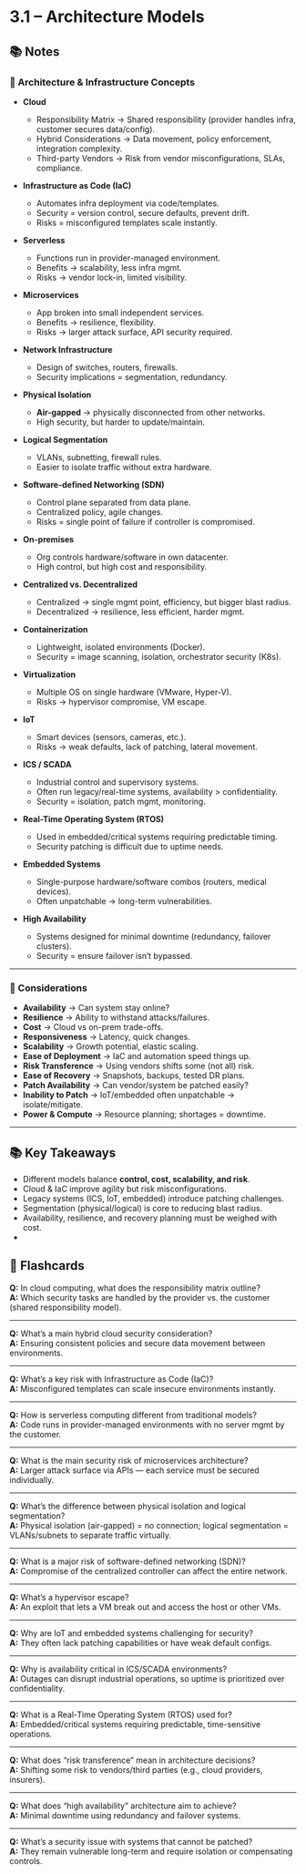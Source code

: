 # 3.1 – Architecture Models

## 📚 Notes

### 🔹 Architecture & Infrastructure Concepts
- **Cloud**
  - Responsibility Matrix → Shared responsibility (provider handles infra, customer secures data/config).
  - Hybrid Considerations → Data movement, policy enforcement, integration complexity.
  - Third-party Vendors → Risk from vendor misconfigurations, SLAs, compliance.

- **Infrastructure as Code (IaC)**
  - Automates infra deployment via code/templates.
  - Security = version control, secure defaults, prevent drift.
  - Risks = misconfigured templates scale instantly.

- **Serverless**
  - Functions run in provider-managed environment.
  - Benefits → scalability, less infra mgmt.
  - Risks → vendor lock-in, limited visibility.

- **Microservices**
  - App broken into small independent services.
  - Benefits → resilience, flexibility.
  - Risks → larger attack surface, API security required.

- **Network Infrastructure**
  - Design of switches, routers, firewalls.
  - Security implications = segmentation, redundancy.

- **Physical Isolation**
  - **Air-gapped** → physically disconnected from other networks.
  - High security, but harder to update/maintain.

- **Logical Segmentation**
  - VLANs, subnetting, firewall rules.
  - Easier to isolate traffic without extra hardware.

- **Software-defined Networking (SDN)**
  - Control plane separated from data plane.
  - Centralized policy, agile changes.
  - Risks = single point of failure if controller is compromised.

- **On-premises**
  - Org controls hardware/software in own datacenter.
  - High control, but high cost and responsibility.

- **Centralized vs. Decentralized**
  - Centralized → single mgmt point, efficiency, but bigger blast radius.
  - Decentralized → resilience, less efficient, harder mgmt.

- **Containerization**
  - Lightweight, isolated environments (Docker).
  - Security = image scanning, isolation, orchestrator security (K8s).

- **Virtualization**
  - Multiple OS on single hardware (VMware, Hyper-V).
  - Risks → hypervisor compromise, VM escape.

- **IoT**
  - Smart devices (sensors, cameras, etc.).
  - Risks → weak defaults, lack of patching, lateral movement.

- **ICS / SCADA**
  - Industrial control and supervisory systems.
  - Often run legacy/real-time systems, availability > confidentiality.
  - Security = isolation, patch mgmt, monitoring.

- **Real-Time Operating System (RTOS)**
  - Used in embedded/critical systems requiring predictable timing.
  - Security patching is difficult due to uptime needs.

- **Embedded Systems**
  - Single-purpose hardware/software combos (routers, medical devices).
  - Often unpatchable → long-term vulnerabilities.

- **High Availability**
  - Systems designed for minimal downtime (redundancy, failover clusters).
  - Security = ensure failover isn’t bypassed.

---

### 🔹 Considerations
- **Availability** → Can system stay online?
- **Resilience** → Ability to withstand attacks/failures.
- **Cost** → Cloud vs on-prem trade-offs.
- **Responsiveness** → Latency, quick changes.
- **Scalability** → Growth potential, elastic scaling.
- **Ease of Deployment** → IaC and automation speed things up.
- **Risk Transference** → Using vendors shifts some (not all) risk.
- **Ease of Recovery** → Snapshots, backups, tested DR plans.
- **Patch Availability** → Can vendor/system be patched easily?
- **Inability to Patch** → IoT/embedded often unpatchable → isolate/mitigate.
- **Power & Compute** → Resource planning; shortages = downtime.

---

## 📚 Key Takeaways
- Different models balance **control, cost, scalability, and risk**.  
- Cloud & IaC improve agility but risk misconfigurations.  
- Legacy systems (ICS, IoT, embedded) introduce patching challenges.  
- Segmentation (physical/logical) is core to reducing blast radius.  
- Availability, resilience, and recovery planning must be weighed with cost.
- 
## 🎴 Flashcards

**Q:** In cloud computing, what does the responsibility matrix outline?  
**A:** Which security tasks are handled by the provider vs. the customer (shared responsibility model).

---

**Q:** What’s a main hybrid cloud security consideration?  
**A:** Ensuring consistent policies and secure data movement between environments.

---

**Q:** What’s a key risk with Infrastructure as Code (IaC)?  
**A:** Misconfigured templates can scale insecure environments instantly.

---

**Q:** How is serverless computing different from traditional models?  
**A:** Code runs in provider-managed environments with no server mgmt by the customer.

---

**Q:** What is the main security risk of microservices architecture?  
**A:** Larger attack surface via APIs — each service must be secured individually.

---

**Q:** What’s the difference between physical isolation and logical segmentation?  
**A:** Physical isolation (air-gapped) = no connection; logical segmentation = VLANs/subnets to separate traffic virtually.

---

**Q:** What is a major risk of software-defined networking (SDN)?  
**A:** Compromise of the centralized controller can affect the entire network.

---

**Q:** What’s a hypervisor escape?  
**A:** An exploit that lets a VM break out and access the host or other VMs.

---

**Q:** Why are IoT and embedded systems challenging for security?  
**A:** They often lack patching capabilities or have weak default configs.

---

**Q:** Why is availability critical in ICS/SCADA environments?  
**A:** Outages can disrupt industrial operations, so uptime is prioritized over confidentiality.

---

**Q:** What is a Real-Time Operating System (RTOS) used for?  
**A:** Embedded/critical systems requiring predictable, time-sensitive operations.

---

**Q:** What does “risk transference” mean in architecture decisions?  
**A:** Shifting some risk to vendors/third parties (e.g., cloud providers, insurers).

---

**Q:** What does “high availability” architecture aim to achieve?  
**A:** Minimal downtime using redundancy and failover systems.

---

**Q:** What’s a security issue with systems that cannot be patched?  
**A:** They remain vulnerable long-term and require isolation or compensating controls.
